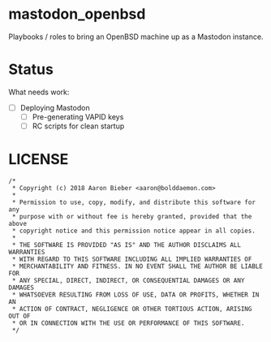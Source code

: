 mastodon_openbsd
================

Playbooks / roles to bring an OpenBSD machine up as a Mastodon instance.

# Status

What needs work:
- [ ] Deploying Mastodon
  - [ ] Pre-generating VAPID keys
  - [ ] RC scripts for clean startup

# LICENSE

```
/*
 * Copyright (c) 2018 Aaron Bieber <aaron@bolddaemon.com>
 *
 * Permission to use, copy, modify, and distribute this software for any
 * purpose with or without fee is hereby granted, provided that the above
 * copyright notice and this permission notice appear in all copies.
 *
 * THE SOFTWARE IS PROVIDED "AS IS" AND THE AUTHOR DISCLAIMS ALL WARRANTIES
 * WITH REGARD TO THIS SOFTWARE INCLUDING ALL IMPLIED WARRANTIES OF
 * MERCHANTABILITY AND FITNESS. IN NO EVENT SHALL THE AUTHOR BE LIABLE FOR
 * ANY SPECIAL, DIRECT, INDIRECT, OR CONSEQUENTIAL DAMAGES OR ANY DAMAGES
 * WHATSOEVER RESULTING FROM LOSS OF USE, DATA OR PROFITS, WHETHER IN AN
 * ACTION OF CONTRACT, NEGLIGENCE OR OTHER TORTIOUS ACTION, ARISING OUT OF
 * OR IN CONNECTION WITH THE USE OR PERFORMANCE OF THIS SOFTWARE.
 */
 ```
